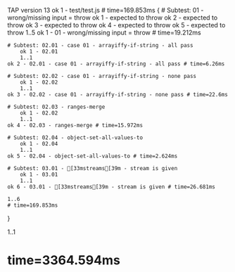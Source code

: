 TAP version 13
ok 1 - test/test.js # time=169.853ms {
    # Subtest: 01 - wrong/missing input = throw
        ok 1 - expected to throw
        ok 2 - expected to throw
        ok 3 - expected to throw
        ok 4 - expected to throw
        ok 5 - expected to throw
        1..5
    ok 1 - 01 - wrong/missing input = throw # time=19.212ms
    
    # Subtest: 02.01 - case 01 - arrayiffy-if-string - all pass
        ok 1 - 02.01
        1..1
    ok 2 - 02.01 - case 01 - arrayiffy-if-string - all pass # time=6.26ms
    
    # Subtest: 02.02 - case 01 - arrayiffy-if-string - none pass
        ok 1 - 02.02
        1..1
    ok 3 - 02.02 - case 01 - arrayiffy-if-string - none pass # time=22.6ms
    
    # Subtest: 02.03 - ranges-merge
        ok 1 - 02.02
        1..1
    ok 4 - 02.03 - ranges-merge # time=15.972ms
    
    # Subtest: 02.04 - object-set-all-values-to
        ok 1 - 02.04
        1..1
    ok 5 - 02.04 - object-set-all-values-to # time=2.624ms
    
    # Subtest: 03.01 - [33mstreams[39m - stream is given
        ok 1 - 03.01
        1..1
    ok 6 - 03.01 - [33mstreams[39m - stream is given # time=26.681ms
    
    1..6
    # time=169.853ms
}

1..1
# time=3364.594ms
